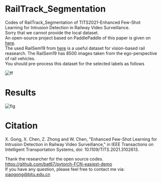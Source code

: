 # RailTrack_Segmentation
Codes of RailTrack_Segmentation of TITS2021-Enhanced Few-Shot Learning for Intrusion Detection in Railway Video Surveillance.<br>
Sorry that we cannot provide the local dataset.<br>
An open-source project based on PaddlePaddle of this paper is given on [here](https://github.com/wc253/Paddle_Few-Shot-Learning-for-Intrusion-Detection-in-Railway-Video-Surveillance).<br>
The used RailSem19 from [here](https://wilddash.cc/) is a useful dataset for vision-based rail reasearch. The RailSem19 has 8500 images
taken from the ego-perspective of rail vehicles.<br>
You should pre-process this dataset for the selected labels as follows<br>

![ff](https://user-images.githubusercontent.com/51082421/171320861-0c614b0d-4306-4cdc-a83f-c968ca5d1f63.jpg)

# Results
![fig](https://user-images.githubusercontent.com/51082421/171319540-848f0e2d-21d1-49aa-84a9-ad76305f719d.jpg)

# Citation
X. Gong, X. Chen, Z. Zhong and W. Chen, "Enhanced Few-Shot Learning for Intrusion Detection in Railway Video Surveillance," in IEEE Transactions on Intelligent Transportation Systems, doi: 10.1109/TITS.2021.3102613.

Thank the researcher for the open source codes. https://github.com/bat67/pytorch-FCN-easiest-demo <br>
If you have any question, please feel free to contact me via: xiaogong@bjtu.edu.cn
